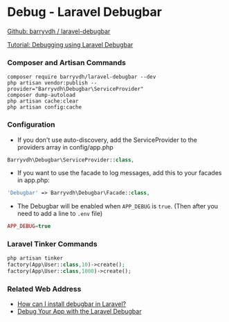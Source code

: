 # Debug - Laravel Debugbar

[Github: barryvdh / laravel-debugbar](https://github.com/barryvdh/laravel-debugbar)

[Tutorial: Debugging using Laravel Debugbar](https://www.youtube.com/watch?v=nV6qaLXH9vU)

### Composer and Artisan Commands
```shell script
composer require barryvdh/laravel-debugbar --dev
php artisan vendor:publish --provider="Barryvdh\Debugbar\ServiceProvider"
composer dump-autoload
php artisan cache:clear
php artisan config:cache
```

### Configuration
* If you don't use auto-discovery, add the ServiceProvider to the providers array in config/app.php
```php
Barryvdh\Debugbar\ServiceProvider::class,
```
* If you want to use the facade to log messages, add this to your facades in app.php:
```php
'Debugbar' => Barryvdh\Debugbar\Facade::class,
```
* The Debugbar will be enabled when `APP_DEBUG` is `true`. (Then after you need to add a line to `.env` file)
```php
APP_DEBUG=true
```

### Laravel Tinker Commands
```php
php artisan tinker
factory(App\User::class,10)->create();
factory(App\User::class,1000)->create();
```

### Related Web Address
* [How can I install debugbar in Laravel?](https://stackoverflow.com/questions/49834437/how-can-i-install-debugbar-in-laravel)
* [Debug Your App with the Laravel Debugbar](https://laravel-news.com/laravel-debugbar)
